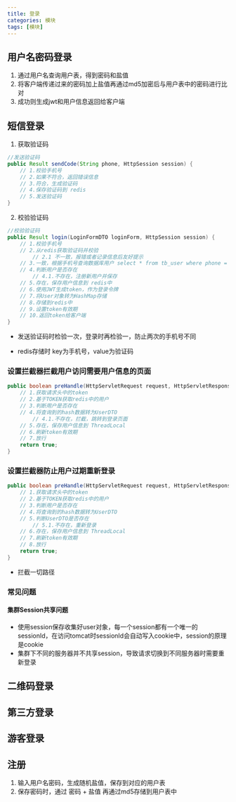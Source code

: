 ```yaml
---
title: 登录
categories: 模块
tags: [模块]
---
```


## 用户名密码登录

1. 通过用户名查询用户表，得到密码和盐值
2. 将客户端传递过来的密码加上盐值再通过md5加密后与用户表中的密码进行比对
3. 成功则生成jwt和用户信息返回给客户端

## 短信登录

1. 获取验证码

```java
//发送验证码
public Result sendCode(String phone, HttpSession session) {
    // 1.校验手机号
    // 2.如果不符合，返回错误信息
    // 3.符合，生成验证码
    // 4.保存验证码到 redis
    // 5.发送验证码
}
```

2. 校验验证码

```java
//校验验证码
public Result login(LoginFormDTO loginForm, HttpSession session) {
    // 1.校验手机号
    // 2.从redis获取验证码并校验
        // 2.1 不一致，报错或者记录信息后友好提示
    // 3.一致，根据手机号查询数据库用户 select * from tb_user where phone = ?
    // 4.判断用户是否存在
        // 4.1.不存在，注册新用户并保存
    // 5.存在，保存用户信息到 redis中
    // 6.使用JWT生成token，作为登录令牌
    // 7.将User对象转为HashMap存储
    // 8.存储到redis中
    // 9.设置token有效期
    // 10.返回token给客户端
}
```

- 发送验证码时检验一次，登录时再检验一，防止两次的手机号不同

- redis存储时 key为手机号，value为验证码

### 设置拦截器拦截用户访问需要用户信息的页面

```java
public boolean preHandle(HttpServletRequest request, HttpServletResponse response, Object handler) throws Exception {
    // 1.获取请求头中的token
    // 2.基于TOKEN获取redis中的用户
    // 3.判断用户是否存在
    // 4.将查询到的hash数据转为UserDTO
    	// 4.1.不存在，拦截，跳转到登录页面
    // 5.存在，保存用户信息到 ThreadLocal
    // 6.刷新token有效期
    // 7.放行
    return true;
}
```

### 设置拦截器防止用户过期重新登录

```java
public boolean preHandle(HttpServletRequest request, HttpServletResponse response, Object handler) throws Exception {
    // 1.获取请求头中的token
    // 2.基于TOKEN获取redis中的用户
    // 3.判断用户是否存在
    // 4.将查询到的hash数据转为UserDTO
    // 5.判断UserDTO是否存在
    	// 5.1.不存在，重新登录
    // 6.存在，保存用户信息到 ThreadLocal
    // 7.刷新token有效期
    // 8.放行
    return true;
}
```

- 拦截一切路径

### 常见问题

#### 集群Session共享问题

- 使用session保存收集好user对象，每一个session都有一个唯一的sessionId，在访问tomcat时sessionId会自动写入cookie中，session的原理是cookie
- 集群下不同的服务器并不共享session，导致请求切换到不同服务器时需要重新登录

## 二维码登录

## 第三方登录

## 游客登录

## 注册

1. 输入用户名密码，生成随机盐值，保存到对应的用户表
2. 保存密码时，通过 密码 + 盐值 再通过md5存储到用户表中